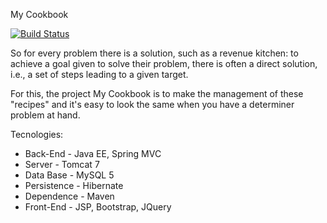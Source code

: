 ﻿My Cookbook

[![Build Status](https://travis-ci.org/marcionitao/cookbook.svg?branch=master)](https://travis-ci.org/marcionitao/cookbook)

So for every problem there is a solution, such as a revenue kitchen: to achieve a goal given to solve their problem,
there is often a direct solution, i.e., a set of steps leading to a given target.

For this, the project My Cookbook is to make the management of these "recipes" and it's easy to look the same when you
have a determiner problem at hand.

Tecnologies:

+ Back-End - Java EE, Spring MVC
+ Server - Tomcat 7
+ Data Base - MySQL 5
+ Persistence - Hibernate
+ Dependence - Maven
+ Front-End - JSP, Bootstrap, JQuery
